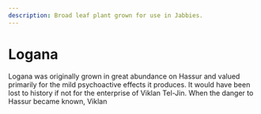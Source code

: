 ```yaml
---
description: Broad leaf plant grown for use in Jabbies.
---
```


# Logana

Logana was originally grown in great abundance on Hassur and valued primarily for the mild psychoactive effects it produces. It would have been lost to history if not for the enterprise of Viklan Tel-Jin. When the danger to Hassur became known, Viklan
